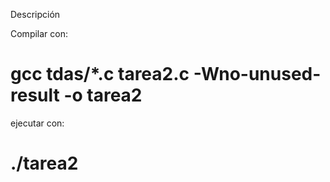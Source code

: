 Descripción

Compilar con: 
# gcc tdas/*.c tarea2.c -Wno-unused-result -o tarea2

ejecutar con:
# ./tarea2